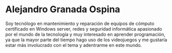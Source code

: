 # Alejandro Granada Ospina
Soy tecnólogo en mantenimiento y reparación de equipos de cómputo certificado en Windows server, redes y seguridad informática apasionado por el mundo de la tecnología y muy interesado en aprender programación, ya que la mayor parte del tiempo hago uso de los videojuegos y me gustaría estar más involucrado con el tema y adentrarme en este mundo.
